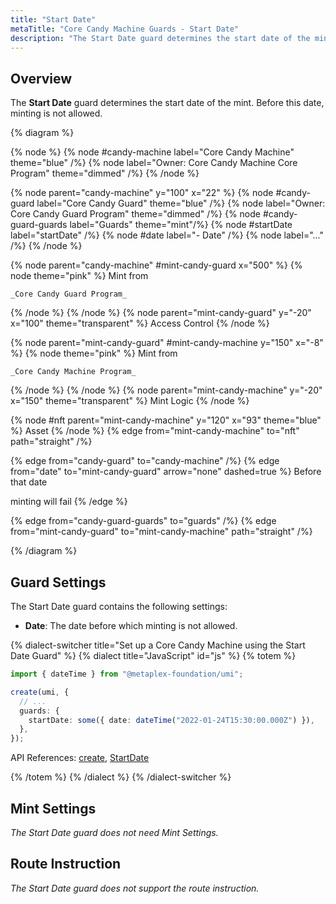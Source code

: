 ```yaml
---
title: "Start Date"
metaTitle: "Core Candy Machine Guards - Start Date"
description: "The Start Date guard determines the start date of the mint."
---
```


## Overview

The **Start Date** guard determines the start date of the mint. Before this date, minting is not allowed.

{% diagram  %}

{% node %}
{% node #candy-machine label="Core Candy Machine" theme="blue" /%}
{% node label="Owner: Core Candy Machine Core Program" theme="dimmed" /%}
{% /node %}

{% node parent="candy-machine" y="100" x="22" %}
{% node #candy-guard label="Core Candy Guard" theme="blue" /%}
{% node label="Owner: Core Candy Guard Program" theme="dimmed" /%}
{% node #candy-guard-guards label="Guards" theme="mint"/%}
{% node #startDate label="startDate" /%}
{% node #date label="- Date" /%}
{% node label="..." /%}
{% /node %}

{% node parent="candy-machine" #mint-candy-guard x="500" %}
  {% node theme="pink" %}
    Mint from

    _Core Candy Guard Program_
  {% /node %}
{% /node %}
{% node parent="mint-candy-guard" y="-20" x="100" theme="transparent" %}
  Access Control
{% /node %}

{% node parent="mint-candy-guard" #mint-candy-machine y="150" x="-8" %}
  {% node theme="pink" %}
    Mint from 
    
    _Core Candy Machine Program_
  {% /node %}
{% /node %}
{% node parent="mint-candy-machine" y="-20" x="150" theme="transparent" %}
  Mint Logic
{% /node %}

{% node #nft parent="mint-candy-machine" y="120" x="93" theme="blue" %}
  Asset
{% /node %}
{% edge from="mint-candy-machine" to="nft" path="straight" /%}

{% edge from="candy-guard" to="candy-machine" /%}
{% edge from="date" to="mint-candy-guard" arrow="none" dashed=true %}
Before that date

minting will fail
{% /edge %}

{% edge from="candy-guard-guards" to="guards" /%}
{% edge from="mint-candy-guard" to="mint-candy-machine" path="straight" /%}

{% /diagram %}

## Guard Settings

The Start Date guard contains the following settings:

- **Date**: The date before which minting is not allowed.

{% dialect-switcher title="Set up a Core Candy Machine using the Start Date Guard" %}
{% dialect title="JavaScript" id="js" %}
{% totem %}

```ts
import { dateTime } from "@metaplex-foundation/umi";

create(umi, {
  // ...
  guards: {
    startDate: some({ date: dateTime("2022-01-24T15:30:00.000Z") }),
  },
});
```

API References: [create](https://mpl-core-candy-machine.typedoc.metaplex.com/functions/create.html), [StartDate](https://mpl-core-candy-machine.typedoc.metaplex.com/types/StartDate.html)

{% /totem %}
{% /dialect %}
{% /dialect-switcher %}

## Mint Settings

_The Start Date guard does not need Mint Settings._

## Route Instruction

_The Start Date guard does not support the route instruction._
